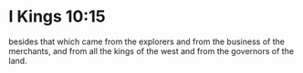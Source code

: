# I Kings 10:15

besides that which came from the explorers and from the business of the merchants, and from all the kings of the west and from the governors of the land.
